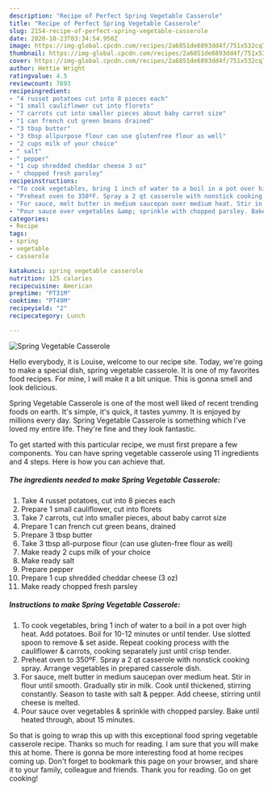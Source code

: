 ```yaml
---
description: "Recipe of Perfect Spring Vegetable Casserole"
title: "Recipe of Perfect Spring Vegetable Casserole"
slug: 2154-recipe-of-perfect-spring-vegetable-casserole
date: 2020-10-23T03:34:54.950Z
image: https://img-global.cpcdn.com/recipes/2a6851de6893dd4f/751x532cq70/spring-vegetable-casserole-recipe-main-photo.jpg
thumbnail: https://img-global.cpcdn.com/recipes/2a6851de6893dd4f/751x532cq70/spring-vegetable-casserole-recipe-main-photo.jpg
cover: https://img-global.cpcdn.com/recipes/2a6851de6893dd4f/751x532cq70/spring-vegetable-casserole-recipe-main-photo.jpg
author: Hettie Wright
ratingvalue: 4.5
reviewcount: 7693
recipeingredient:
- "4 russet potatoes cut into 8 pieces each"
- "1 small cauliflower cut into florets"
- "7 carrots cut into smaller pieces about baby carrot size"
- "1 can french cut green beans drained"
- "3 tbsp butter"
- "3 tbsp allpurpose flour can use glutenfree flour as well"
- "2 cups milk of your choice"
- " salt"
- " pepper"
- "1 cup shredded cheddar cheese 3 oz"
- " chopped fresh parsley"
recipeinstructions:
- "To cook vegetables, bring 1 inch of water to a boil in a pot over high heat. Add potatoes. Boil for 10-12 minutes or until tender. Use slotted spoon to remove &amp; set aside. Repeat cooking process with the cauliflower &amp; carrots, cooking separately just until crisp tender."
- "Preheat oven to 350ºF. Spray a 2 qt casserole with nonstick cooking spray. Arrange vegetables in prepared casserole dish."
- "For sauce, melt butter in medium saucepan over medium heat. Stir in flour until smooth. Gradually stir in milk. Cook until thickened, stirring constantly. Season to taste with salt &amp; pepper. Add cheese, stirring until cheese is melted."
- "Pour sauce over vegetables &amp; sprinkle with chopped parsley. Bake until heated through, about 15 minutes."
categories:
- Recipe
tags:
- spring
- vegetable
- casserole

katakunci: spring vegetable casserole 
nutrition: 125 calories
recipecuisine: American
preptime: "PT31M"
cooktime: "PT49M"
recipeyield: "2"
recipecategory: Lunch

---
```



![Spring Vegetable Casserole](https://img-global.cpcdn.com/recipes/2a6851de6893dd4f/751x532cq70/spring-vegetable-casserole-recipe-main-photo.jpg)

Hello everybody, it is Louise, welcome to our recipe site. Today, we're going to make a special dish, spring vegetable casserole. It is one of my favorites food recipes. For mine, I will make it a bit unique. This is gonna smell and look delicious.

Spring Vegetable Casserole is one of the most well liked of recent trending foods on earth. It's simple, it's quick, it tastes yummy. It is enjoyed by millions every day. Spring Vegetable Casserole is something which I've loved my entire life. They're fine and they look fantastic.




To get started with this particular recipe, we must first prepare a few components. You can have spring vegetable casserole using 11 ingredients and 4 steps. Here is how you can achieve that.

<!--inarticleads1-->

##### The ingredients needed to make Spring Vegetable Casserole:

1. Take 4 russet potatoes, cut into 8 pieces each
1. Prepare 1 small cauliflower, cut into florets
1. Take 7 carrots, cut into smaller pieces, about baby carrot size
1. Prepare 1 can french cut green beans, drained
1. Prepare 3 tbsp butter
1. Take 3 tbsp all-purpose flour (can use gluten-free flour as well)
1. Make ready 2 cups milk of your choice
1. Make ready  salt
1. Prepare  pepper
1. Prepare 1 cup shredded cheddar cheese (3 oz)
1. Make ready  chopped fresh parsley




<!--inarticleads2-->

##### Instructions to make Spring Vegetable Casserole:

1. To cook vegetables, bring 1 inch of water to a boil in a pot over high heat. Add potatoes. Boil for 10-12 minutes or until tender. Use slotted spoon to remove &amp; set aside. Repeat cooking process with the cauliflower &amp; carrots, cooking separately just until crisp tender.
1. Preheat oven to 350ºF. Spray a 2 qt casserole with nonstick cooking spray. Arrange vegetables in prepared casserole dish.
1. For sauce, melt butter in medium saucepan over medium heat. Stir in flour until smooth. Gradually stir in milk. Cook until thickened, stirring constantly. Season to taste with salt &amp; pepper. Add cheese, stirring until cheese is melted.
1. Pour sauce over vegetables &amp; sprinkle with chopped parsley. Bake until heated through, about 15 minutes.




So that is going to wrap this up with this exceptional food spring vegetable casserole recipe. Thanks so much for reading. I am sure that you will make this at home. There is gonna be more interesting food at home recipes coming up. Don't forget to bookmark this page on your browser, and share it to your family, colleague and friends. Thank you for reading. Go on get cooking!

